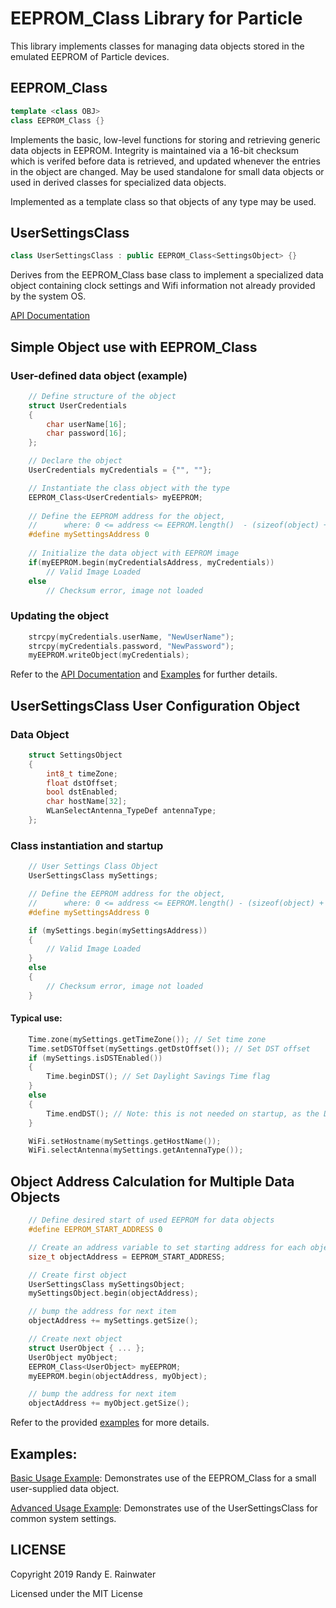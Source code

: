 
# EEPROM_Class Library for Particle

This library implements classes for managing data objects stored in the emulated EEPROM of Particle devices.


## EEPROM_Class

```cpp
template <class OBJ>
class EEPROM_Class {}
```
Implements the basic, low-level functions for storing and retrieving generic data objects in EEPROM. Integrity is maintained via a 16-bit checksum which is verifed before data is retrieved, and updated whenever the entries in the object are changed. May be used standalone for small data objects or used in derived classes for specialized data objects.

Implemented as a template class so that objects of any type may be used.

## UserSettingsClass
```cpp
class UserSettingsClass : public EEPROM_Class<SettingsObject> {}
```
Derives from the EEPROM_Class base class to implement a specialized data object containing clock settings and Wifi information not already provided by the system OS.


[API Documentation](https://randyrtx.github.io/EEPROM_Class/)

## Simple Object use with EEPROM_Class
### User-defined data object (example)
```cpp
    // Define structure of the object
    struct UserCredentials
    {
        char userName[16];
        char password[16];
    };

    // Declare the object
    UserCredentials myCredentials = {"", ""};

    // Instantiate the class object with the type
    EEPROM_Class<UserCredentials> myEEPROM;
    
    // Define the EEPROM address for the object, 
    //      where: 0 <= address <= EEPROM.length()  - (sizeof(object) + sizeof(uint16_t))
    #define mySettingsAddress 0
    
    // Initialize the data object with EEPROM image
    if(myEEPROM.begin(myCredentialsAddress, myCredentials))
        // Valid Image Loaded
    else
        // Checksum error, image not loaded
```
### Updating the object
```cpp
    strcpy(myCredentials.userName, "NewUserName");
    strcpy(myCredentials.password, "NewPassword");
    myEEPROM.writeObject(myCredentials);
```
Refer to the [API Documentation](https://randyrtx.github.io/EEPROM_Class/) and [Examples](https://github.com/Randyrtx/EEPROM_Class/tree/master/examples) for further details.

## UserSettingsClass  User Configuration Object

### Data Object
```cpp
    struct SettingsObject
    {
        int8_t timeZone;
        float dstOffset;
        bool dstEnabled;
        char hostName[32];
        WLanSelectAntenna_TypeDef antennaType;
    };
```
### Class instantiation and startup
```cpp
    // User Settings Class Object
    UserSettingsClass mySettings;

    // Define the EEPROM address for the object,
    //      where: 0 <= address <= EEPROM.length() - (sizeof(object) + sizeof(uint16_t))
    #define mySettingsAddress 0

    if (mySettings.begin(mySettingsAddress))
    {
        // Valid Image Loaded
    }
    else
    {
        // Checksum error, image not loaded
    }
```
#### Typical use:
```cpp
    Time.zone(mySettings.getTimeZone()); // Set time zone
    Time.setDSTOffset(mySettings.getDstOffset()); // Set DST offset
    if (mySettings.isDSTEnabled())
    {
        Time.beginDST(); // Set Daylight Savings Time flag
    }
    else
    {
        Time.endDST(); // Note: this is not needed on startup, as the DST setting defaults to off.
    }

    WiFi.setHostname(mySettings.getHostName());
    WiFi.selectAntenna(mySettings.getAntennaType());
```

## Object Address Calculation for Multiple Data Objects
```cpp
    // Define desired start of used EEPROM for data objects
    #define EEPROM_START_ADDRESS 0

    // Create an address variable to set starting address for each object
    size_t objectAddress = EEPROM_START_ADDRESS;

    // Create first object
    UserSettingsClass mySettingsObject;
    mySettingsObject.begin(objectAddress);

    // bump the address for next item
    objectAddress += mySettings.getSize();

    // Create next object
    struct UserObject { ... };
    UserObject myObject;
    EEPROM_Class<UserObject> myEEPROM;
    myEEPROM.begin(objectAddress, myObject);

    // bump the address for next item
    objectAddress += myObject.getSize();
```


Refer to the provided [examples](https://github.com/Randyrtx/EEPROM_Class/tree/master/examples) for more details.

## Examples:

[Basic Usage Example](https://github.com/Randyrtx/EEPROM_Class/tree/master/examples/basicUsage): Demonstrates use of the EEPROM_Class for a small user-supplied data object.



[Advanced Usage Example](https://github.com/Randyrtx/EEPROM_Class/tree/master/examples/advancedUsage): Demonstrates use of the UserSettingsClass for common system settings.

## LICENSE
Copyright 2019 Randy E. Rainwater

Licensed under the MIT License

